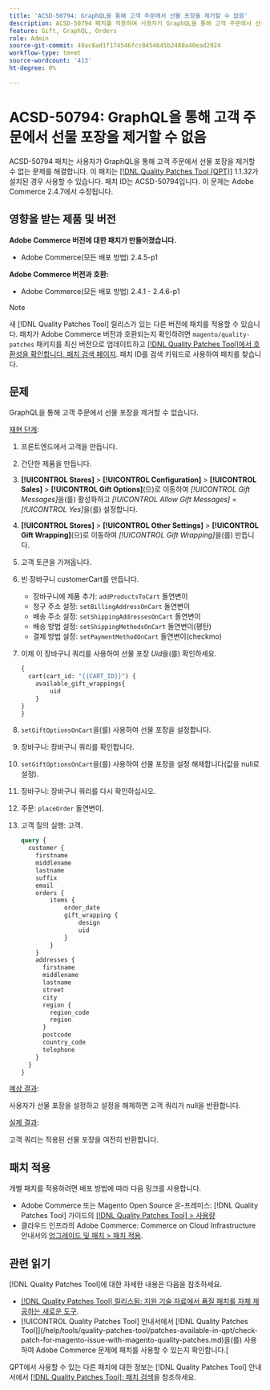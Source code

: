 ```yaml
---
title: 'ACSD-50794: GraphQL을 통해 고객 주문에서 선물 포장을 제거할 수 없음'
description: ACSD-50794 패치를 적용하여 사용자가 GraphQL을 통해 고객 주문에서 선물 포장을 제거할 수 없는 Adobe Commerce 문제를 해결합니다.
feature: Gift, GraphQL, Orders
role: Admin
source-git-commit: 49ac8ad1f174546fcc0454645b2480a40ead2924
workflow-type: tm+mt
source-wordcount: '413'
ht-degree: 0%

---
```


# ACSD-50794: GraphQL을 통해 고객 주문에서 선물 포장을 제거할 수 없음

ACSD-50794 패치는 사용자가 GraphQL을 통해 고객 주문에서 선물 포장을 제거할 수 없는 문제를 해결합니다. 이 패치는 [[!DNL Quality Patches Tool (QPT)]](https://experienceleague.adobe.com/en/docs/commerce-knowledge-base/kb/announcements/commerce-announcements/magento-quality-patches-released-new-tool-to-self-serve-quality-patches) 1.1.32가 설치된 경우 사용할 수 있습니다. 패치 ID는 ACSD-50794입니다. 이 문제는 Adobe Commerce 2.4.7에서 수정됩니다.

## 영향을 받는 제품 및 버전

**Adobe Commerce 버전에 대한 패치가 만들어졌습니다.**

* Adobe Commerce(모든 배포 방법) 2.4.5-p1

**Adobe Commerce 버전과 호환:**

* Adobe Commerce(모든 배포 방법) 2.4.1 - 2.4.6-p1

>[!NOTE]
>
>새 [!DNL Quality Patches Tool] 릴리스가 있는 다른 버전에 패치를 적용할 수 있습니다. 패치가 Adobe Commerce 버전과 호환되는지 확인하려면 `magento/quality-patches` 패키지를 최신 버전으로 업데이트하고 [[!DNL Quality Patches Tool]에서 호환성을 확인합니다. 패치 검색 페이지](https://experienceleague.adobe.com/tools/commerce-quality-patches/index.html). 패치 ID를 검색 키워드로 사용하여 패치를 찾습니다.

## 문제

GraphQL을 통해 고객 주문에서 선물 포장을 제거할 수 없습니다.

<u>재현 단계</u>:

1. 프론트엔드에서 고객을 만듭니다.
1. 간단한 제품을 만듭니다.
1. **[!UICONTROL Stores]** > **[!UICONTROL Configuration]** > **[!UICONTROL Sales]** > **[!UICONTROL Gift Options]**(으)로 이동하여 *[!UICONTROL Gift Messages]*&#x200B;을(를) 활성화하고 *[!UICONTROL Allow Gift Messages]* = *[!UICONTROL Yes]*&#x200B;을(를) 설정합니다.
1. **[!UICONTROL Stores]** > **[!UICONTROL Other Settings]** > **[!UICONTROL Gift Wrapping]**(으)로 이동하여 *[!UICONTROL Gift Wrapping]*&#x200B;을(를) 만듭니다.
1. 고객 토큰을 가져옵니다.
1. 빈 장바구니 customerCart를 만듭니다.
   * 장바구니에 제품 추가: `addProductsToCart` 돌연변이
   * 청구 주소 설정: `setBillingAddressOnCart` 돌연변이
   * 배송 주소 설정: `setShippingAddressesOnCart` 돌연변이
   * 배송 방법 설정: `setShippingMethodsOnCart` 돌연변이(평탄)
   * 결제 방법 설정: `setPaymentMethodOnCart` 돌연변이(checkmo)
1. 이제 이 장바구니 쿼리를 사용하여 선물 포장 *Uid*&#x200B;을(를) 확인하세요.

   ```GraphQL
   {
     cart(cart_id: "{{CART_ID}}") {
       available_gift_wrappings{
           uid
       }
   }
   }
   ```

1. `setGiftOptionsOnCart`을(를) 사용하여 선물 포장을 설정합니다.
1. 장바구니: 장바구니 쿼리를 확인합니다.
1. `setGiftOptionsOnCart`을(를) 사용하여 선물 포장을 설정 해제합니다(값을 null로 설정).
1. 장바구니: 장바구니 쿼리를 다시 확인하십시오.
1. 주문: `placeOrder` 돌연변이.
1. 고객 질의 실행: 고객.

   ```GraphQL
   query {
     customer {
       firstname
       middlename
       lastname
       suffix
       email
       orders {
           items {
               order_date
               gift_wrapping {
                   design
                   uid
               }
           }
       }
       addresses {
         firstname
         middlename
         lastname
         street
         city
         region {
           region_code
           region
         }
         postcode
         country_code
         telephone
       }
     }
   }
   ```

<u>예상 결과</u>:

사용자가 선물 포장을 설정하고 설정을 해제하면 고객 쿼리가 null을 반환합니다.

<u>실제 결과</u>:

고객 쿼리는 적용된 선물 포장을 여전히 반환합니다.

## 패치 적용

개별 패치를 적용하려면 배포 방법에 따라 다음 링크를 사용합니다.

* Adobe Commerce 또는 Magento Open Source 온-프레미스: [!DNL Quality Patches Tool] 가이드의 [[!DNL Quality Patches Tool] > 사용량](https://experienceleague.adobe.com/docs/commerce-operations/tools/quality-patches-tool/usage.html)
* 클라우드 인프라의 Adobe Commerce: Commerce on Cloud Infrastructure 안내서의 [업그레이드 및 패치 > 패치 적용](https://experienceleague.adobe.com/docs/commerce-cloud-service/user-guide/develop/upgrade/apply-patches.html).

## 관련 읽기

[!DNL Quality Patches Tool]에 대한 자세한 내용은 다음을 참조하세요.

* [[!DNL Quality Patches Tool] 릴리스됨: 지원 기술 자료에서 품질 패치를 자체 제공하는 새로운 도구](https://experienceleague.adobe.com/en/docs/commerce-knowledge-base/kb/announcements/commerce-announcements/magento-quality-patches-released-new-tool-to-self-serve-quality-patches).
* [!UICONTROL Quality Patches Tool] 안내서에서  [!DNL Quality Patches Tool]](/help/tools/quality-patches-tool/patches-available-in-qpt/check-patch-for-magento-issue-with-magento-quality-patches.md)을(를) 사용하여 Adobe Commerce 문제에 패치를 사용할 수 있는지 확인합니다.[


QPT에서 사용할 수 있는 다른 패치에 대한 정보는 [!DNL Quality Patches Tool] 안내서에서 [[!DNL Quality Patches Tool]: 패치 검색](https://experienceleague.adobe.com/tools/commerce-quality-patches/index.html)을 참조하세요.
